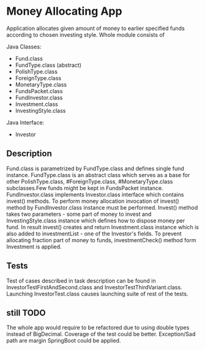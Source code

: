 Money Allocating App
====================
Application allocates given amount of money to earlier specified funds according to chosen investing style.
Whole module consists of 

Java Classes:
- Fund.class 
- FundType.class (abstract)
- PolishType.class
- ForeignType.class
- MonetaryType.class
- FundsPacket.class
- FundInvestor.class
- Investment.class
- InvestingStyle.class

Java Interface:
- Investor

Description
--------------------
Fund.class is parametrized by FundType.class and defines single fund instance. FundType.class is an abstract class which serves as a base for other PolishType.class, #ForeignType.class, #MonetaryType.class subclasses.Few funds might be kept in FundsPacket instance. FundInvestor.class implements Investor.class interface which contains invest() methods. To perform money allocation invocation of invest() method by FundInvestor.class instance 
must be performed. Invest() method takes two parameters - some part of money to invest and InvestingStyle.class instance which defines how to dispose money per fund. In result invest() creates and return Investment.class instance which is also added to investmentList - one of the Investor's fields. To prevent allocating fraction part of money to funds, investmentCheck() method form Investment is applied.

Tests
--------------------
Test of cases described in task description can be found in InvestorTestFirstAndSecond.class and InvestorTestThirdVariant.class.
Launching InvestorTest.class causes launching suite of rest of the tests.

still TODO
--------------------
The whole app would require to be refactored due to using double types instead of BigDecimal.
Coverage of the test could be better. Exception/Sad path are margin
SpringBoot could be applied.


